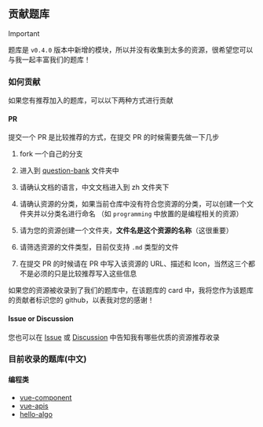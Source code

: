 ## 贡献题库

> [!IMPORTANT]
> 题库是 `v0.4.0` 版本中新增的模块，所以并没有收集到太多的资源，很希望您可以与我一起丰富我们的题库！

### 如何贡献

如果您有推荐加入的题库，可以以下两种方式进行贡献

#### PR

提交一个 PR 是比较推荐的方式，在提交 PR 的时候需要先做一下几步

1. fork 一个自己的分支

2. 进入到 [question-bank](https://github.com/codeacme17/examor/tree/main/docs/question-bank) 文件夹中

3. 请确认文档的语言，中文文档进入到 zh 文件夹下

4. 请确认资源的分类，如果当前仓库中没有符合您资源的分类，可以创建一个文件夹并以分类名进行命名 （如 `programming` 中放置的是编程相关的资源）

5. 请为您的资源创建一个文件夹，**文件名是这个资源的名称**（这很重要）

6. 请筛选资源的文件类型，目前仅支持 `.md` 类型的文件

7. 在提交 PR 的时候请在 PR 中写入该资源的 URL、描述和 Icon，当然这三个都不是必须的只是比较推荐写入这些信息

如果您的资源被收录到了我们的题库中，在该题库的 card 中，我将您作为该题库的贡献者标识您的 github，以表我对您的感谢！

#### Issue or Discussion

您也可以在 [Issue](https://github.com/codeacme17/examor/issues) 或 [Discussion](https://github.com/codeacme17/examor/discussions) 中告知我有哪些优质的资源推荐收录

### 目前收录的题库(中文)

#### 编程类

- [vue-component](https://cn.vuejs.org/guide/components/registration.html)
- [vue-apis](https://cn.vuejs.org/api/)
- [hello-algo](https://www.hello-algo.com/)
